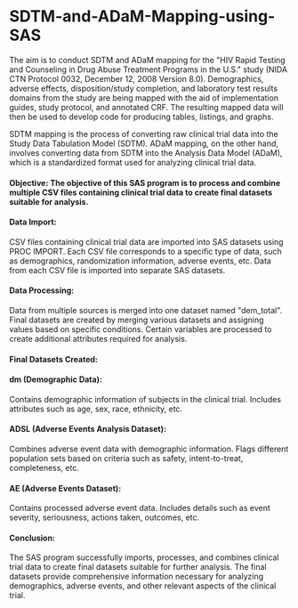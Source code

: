 # SDTM-and-ADaM-Mapping-using-SAS

The aim is to conduct SDTM and ADaM mapping for the "HIV Rapid Testing and Counseling in Drug Abuse Treatment Programs in the U.S." study (NIDA CTN Protocol 0032, December 12, 2008 Version 8.0). Demographics, adverse effects, disposition/study completion, and laboratory test results domains from the study are being mapped with the aid of implementation guides, study protocol, and annotated CRF. The resulting mapped data will then be used to develop code for producing tables, listings, and graphs.

SDTM mapping is the process of converting raw clinical trial data into the Study Data Tabulation Model (SDTM). ADaM mapping, on the other hand, involves converting data from SDTM into the Analysis Data Model (ADaM), which is a standardized format used for analyzing clinical trial data.

#### Objective: The objective of this SAS program is to process and combine multiple CSV files containing clinical trial data to create final datasets suitable for analysis.

#### Data Import:

CSV files containing clinical trial data are imported into SAS datasets using PROC IMPORT.
Each CSV file corresponds to a specific type of data, such as demographics, randomization information, adverse events, etc.
Data from each CSV file is imported into separate SAS datasets.

#### Data Processing:

Data from multiple sources is merged into one dataset named "dem_total".
Final datasets are created by merging various datasets and assigning values based on specific conditions.
Certain variables are processed to create additional attributes required for analysis.


#### Final Datasets Created:

#### dm (Demographic Data):

Contains demographic information of subjects in the clinical trial.
Includes attributes such as age, sex, race, ethnicity, etc.

#### ADSL (Adverse Events Analysis Dataset):

Combines adverse event data with demographic information.
Flags different population sets based on criteria such as safety, intent-to-treat, completeness, etc.


#### AE (Adverse Events Dataset):

Contains processed adverse event data.
Includes details such as event severity, seriousness, actions taken, outcomes, etc.


#### Conclusion:

The SAS program successfully imports, processes, and combines clinical trial data to create final datasets suitable for further analysis.
The final datasets provide comprehensive information necessary for analyzing demographics, adverse events, and other relevant aspects of the clinical trial.
